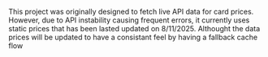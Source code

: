 This project was originally designed to fetch live API data for card prices. However, due to API instability causing frequent errors, it currently uses static prices that has been lasted updated on 8/11/2025. 
Althought the data prices will be updated to have a consistant feel by having a fallback cache flow 

